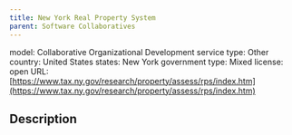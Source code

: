 ```yaml
---
title: New York Real Property System
parent: Software Collaboratives
---
```


model: Collaborative Organizational Development
service type: Other
country: United States
states: New York
government type: Mixed
license: open
URL: [https://www.tax.ny.gov/research/property/assess/rps/index.htm](https://www.tax.ny.gov/research/property/assess/rps/index.htm)

## Description
